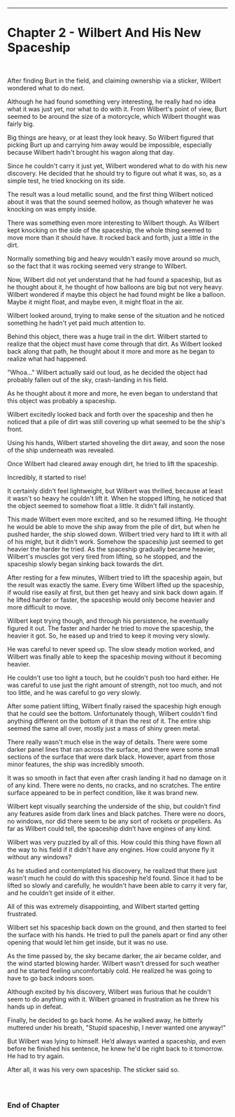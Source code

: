 ------------------------------------------------------------------

<a id="Story--Main--Chapter--Wilbert-And-His-New-Spaceship"></a>
Chapter 2 - Wilbert And His New Spaceship
===============================================
<br>

After finding Burt in the field, and claiming ownership via a sticker, Wilbert wondered what to do next.

Although he had found something very interesting, he really had no idea what it was just yet, nor what to do with it. From Wilbert's point of view, Burt seemed to be around the size of a motorcycle, which Wilbert thought was fairly big.

Big things are heavy, or at least they look heavy. So Wilbert figured that picking Burt up and carrying him away would be impossible, especially because Wilbert hadn't brought his wagon along that day.

Since he couldn't carry it just yet, Wilbert wondered what to do with his new discovery. He decided that he should try to figure out what it was, so, as a simple test, he tried knocking on its side.

The result was a loud metallic sound, and the first thing Wilbert noticed about it was that the sound seemed hollow, as though whatever he was knocking on was empty inside.

There was something even more interesting to Wilbert though. As Wilbert kept knocking on the side of the spaceship, the whole thing seemed to move more than it should have. It rocked back and forth, just a little in the dirt.

Normally something big and heavy wouldn't easily move around so much, so the fact that it was rocking seemed very strange to Wilbert.

Now, Wilbert did not yet understand that he had found a spaceship, but as he thought about it, he thought of how balloons are big but not very heavy. Wilbert wondered if maybe this object he had found might be like a balloon. Maybe it might float, and maybe even, it might
float in the air.

Wilbert looked around, trying to make sense of the situation and he noticed something he hadn't yet paid much attention to.

Behind this object, there was a huge trail in the dirt. Wilbert started to realize that the object must have come through that dirt. As Wilbert looked back along that path, he thought about it more and more as he began to realize what had happened.

"Whoa..." Wilbert actually said out loud, as he decided the object had probably fallen out of the sky, crash-landing in his field.

As he thought about it more and more, he even began to understand that this object was probably a spaceship.

Wilbert excitedly looked back and forth over the spaceship and then he noticed that a pile of dirt was still covering up what seemed to be the ship's front.

Using his hands, Wilbert started shoveling the dirt away, and soon the nose of the ship underneath was revealed.

Once Wilbert had cleared away enough dirt, he tried to lift the spaceship.

Incredibly, it started to rise!

It certainly didn't feel lightweight, but Wilbert was thrilled, because at least it wasn't so heavy he couldn't lift it. When he stopped lifting, he noticed that the object seemed to somehow float a little. It didn't fall instantly.

This made Wilbert even more excited, and so he resumed lifting. He thought he would be able to move the ship away from the pile of dirt, but when he pushed harder, the ship slowed down. Wilbert tried very hard to lift it with all of his might, but it didn't work. Somehow the spaceship just seemed to get heavier the harder he tried. As the spaceship gradually became heavier, Wilbert's muscles got very tired from lifting, so he stopped, and the spaceship slowly began sinking back towards the dirt.

After resting for a few minutes, Wilbert tried to lift the spaceship again, but the result was exactly the same. Every time Wilbert lifted up the spaceship, if would rise easily at first, but then get heavy and sink back down again. If he lifted harder or faster, the spaceship would only become heavier and more difficult to move.

Wilbert kept trying though, and through his persistence, he eventually figured it out. The faster and harder he tried to move the spaceship, the heavier it got. So, he eased up and tried to keep it moving very slowly.

He was careful to never speed up. The slow steady motion worked, and Wilbert was finally able to keep the spaceship moving without it becoming heavier.

He couldn't use too light a touch, but he couldn't push too hard either. He was careful to use just the right amount of strength, not too much, and not too little, and he was careful to go very slowly.

After some patient lifting, Wilbert finally raised the spaceship high enough that he could see the bottom. Unfortunately though, Wilbert couldn't find anything different on the bottom of it
than the rest of it. The entire ship seemed the same all over, mostly just a mass of shiny green metal.

There really wasn't much else in the way of details. There were some darker panel lines that ran across the surface, and there were some small sections of the surface that were dark black. However, apart from those minor features, the ship was incredibly smooth.

It was so smooth in fact that even after crash landing it had no damage on it of any kind. There were no dents, no cracks, and no scratches. The entire surface appeared to be in perfect condition, like it was brand new.

Wilbert kept visually searching the underside of the ship, but couldn’t find any features aside from dark lines and black patches. There were no doors, no windows, nor did there seem to be any sort of rockets or propellers. As far as Wilbert could tell, the spaceship didn’t have engines of any kind.

Wilbert was very puzzled by all of this. How could this thing have flown all the way to his field if it didn't have any engines. How could anyone fly it without any windows?

As he studied and contemplated his discovery, he realized that there just wasn't much he could do with this spaceship he’d found. Since it had to be lifted so slowly and carefully, he wouldn't have been able to carry it very far, and he couldn't get inside of it either.

All of this was extremely disappointing, and Wilbert started getting frustrated.

Wilbert set his spaceship back down on the ground, and then started to feel the surface with his hands. He tried to pull the panels apart or find any other opening that would let him get inside, but it was no use.

As the time passed by, the sky became darker, the air became colder, and the wind started blowing harder. Wilbert wasn't dressed for such weather and he started feeling uncomfortably cold. He realized he was going to have to go back indoors soon.

Although excited by his discovery, Wilbert was furious that he couldn't seem to do anything with it. Wilbert groaned in frustration as he threw his hands up in defeat.

Finally, he decided to go back home. As he walked away, he bitterly muttered under his breath, "Stupid spaceship, I never wanted one anyway!"

But Wilbert was lying to himself. He’d always wanted a spaceship, and even before he finished his sentence, he knew he'd be right back to it tomorrow. He had to try again.

After all, it was his very own spaceship. The sticker said so.



### <br><br>End of Chapter
